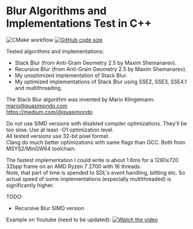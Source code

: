 # Blur Algorithms and Implementations Test in C++
![CMake workflow](https://github.com/AntonSazonov/Blur_Test/actions/workflows/cmake.yml/badge.svg?branch=main)
[![GitHub code size](https://img.shields.io/github/languages/code-size/AntonSazonov/Blur_Test?style=flat)](https://github.com/AntonSazonov/Blur_Test)

Tested algorithms and implementations:
 * Stack Blur (from Anti-Grain Geometry 2.5 by Maxim Shemanarev).
 * Recursive Blur (from Anti-Grain Geometry 2.5 by Maxim Shemanarev).
 * My unoptimized implementation of Stack Blur.
 * My optimized implementations of Stack Blur using SSE2, SSE3, SSE4.1 and multithreading.

The Stack Blur algorithm was invented by Mario Klingemann.  
mario@quasimondo.com  
https://medium.com/@quasimondo  

Do not use SIMD versions with disabled compiler optimizations. They'll be too slow. Use at least -O1 optimization level.  
All tested versions use 32-bit pixel format.  
Clang do much better optimizations with same flags than GCC. Both from MSYS2/MinGW64 toolchain.  

The fastest implementation I could write is about 1.6ms for a 1280x720 32bpp frame on an AMD Ryzen 7 2700 with 16 threads.  
Note, that part of time is spended to SDL's event handling, blitting etc. So actual speed of some implementations (especially multithreaded) is significantly higher.  

TODO:
 * Recursive Blur SIMD version 

Example on Youtube (need to be updated):
[![Watch the video](https://github.com/AntonSazonov/Blur_Test/blob/main/screenshot.png)](https://youtu.be/xsU6lKb5LRA)
<meta name="google-site-verification" content="r-6c7XFNst9PIJWc8uE0_Bot8XHmcYGcMss_GvvCuO0" />

